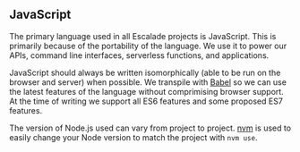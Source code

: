 ## JavaScript

The primary language used in all Escalade projects is JavaScript. This is primarily because of the portability of the language. We use it to power our APIs, command line interfaces, serverless functions, and applications.

JavaScript should always be written isomorphically (able to be run on the browser and server) when possible. We transpile with [Babel](https://babeljs.io/) so we can use the latest features of the language without comprimising browser support. At the time of writing we support all ES6 features and some proposed ES7 features.

The version of Node.js used can vary from project to project. [nvm](https://github.com/creationix/nvm) is used to easily change your Node version to match the project with `nvm use`.